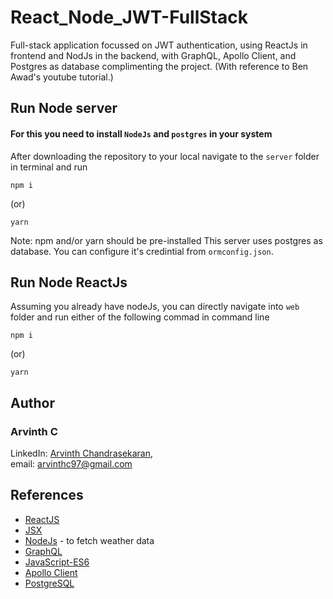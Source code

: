 # React_Node_JWT-FullStack
Full-stack application focussed on JWT authentication, using ReactJs in frontend and NodJs in the backend, with GraphQL, Apollo Client, and Postgres as database complimenting the project. (With reference to Ben Awad's youtube tutorial.)

## Run Node server

#### For this you need to install `NodeJs` and `postgres` in your system
After downloading the repository to your local navigate to the `server` folder in terminal and run 
````base
npm i
````
(or)

````base
yarn
````
Note: npm and/or yarn should be pre-installed
This server uses postgres as database. You can configure it's credintial from `ormconfig.json`.


## Run Node ReactJs

Assuming you already have nodeJs, you can directly navigate into `web` folder and run either of the following commad in command line 

````base
npm i
````
(or)

````base
yarn
````



## Author
### Arvinth C    
LinkedIn: [Arvinth Chandrasekaran](https://www.linkedin.com/in/arvinth-chandrasekaran-64236a79),     
email: arvinthc97@gmail.com

## References
* [ReactJS](https://reactjs.org/docs/getting-started.html)
* [JSX](https://reactjs.org/docs/introducing-jsx.html)
* [NodeJs](https://nodejs.org/en/) - to fetch weather data
* [GraphQL](https://graphql.org/)
* [JavaScript-ES6](https://scotch.io/tutorials/how-to-use-the-javascript-fetch-api-to-get-data)
* [Apollo Client](https://www.apollographql.com/docs/apollo-server/v1/)
* [PostgreSQL](https://www.postgresql.org/)
